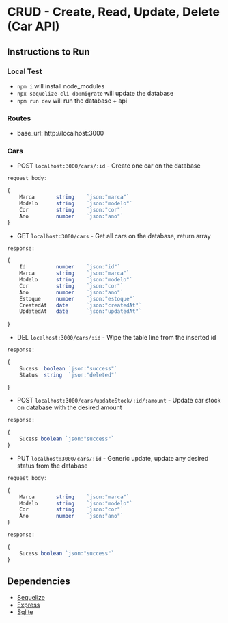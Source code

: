 # CRUD - Create, Read, Update, Delete (Car API)



## Instructions to Run

### Local Test
- `npm i` will install node_modules 
- `npx sequelize-cli db:migrate` will update the database
- `npm run dev` will run the database + api



### Routes
- base_url: http://localhost:3000

### Cars
 - POST `localhost:3000/cars/:id` -  Create one car on the database
```js
request body:

{
    Marca       string    `json:"marca"`
    Modelo      string    `json:"modelo"`
    Cor         string    `json:"cor"`
    Ano         number    `json:"ano"`
}
```
 - GET `localhost:3000/cars` - Get all cars on the database, return array

```js
response:

{
    Id          number    `json:"id"`
    Marca       string    `json:"marca"`
    Modelo      string    `json:"modelo"`
    Cor         string    `json:"cor"`
    Ano         number    `json:"ano"`
    Estoque     number    `json:"estoque"`
    CreatedAt   date      `json:"createdAt"`
    UpdatedAt   date      `json:"updatedAt"`
    
}
```
- DEL `localhost:3000/cars/:id` - Wipe the table line from the inserted id
```js
response:

{
    Sucess  boolean `json:"success"`
    Status  string  `json:"deleted"`

}
```
- POST `localhost:3000/cars/updateStock/:id/:amount` - Update car stock on database with the desired amount

```js
response:

{
    Sucess boolean `json:"success"`
}
```
- PUT `localhost:3000/cars/:id` - Generic update, update any desired status from the database
```js
request body:

{
    Marca       string    `json:"marca"`
    Modelo      string    `json:"modelo"`
    Cor         string    `json:"cor"`
    Ano         number    `json:"ano"`
}
```
```js
response:

{
    Sucess boolean `json:"success"`
}
```

## Dependencies
- [Sequelize](http://sequelize.org/)
- [Express](https://expressjs.com/pt-br/)
- [Sqlite](https://www.sqlite.org/index.html)

